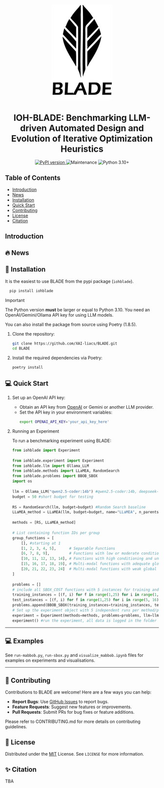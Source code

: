 <p align="center">
  <picture>
    <source media="(prefers-color-scheme: dark)" srcset="logo-dark.png">
    <source media="(prefers-color-scheme: light)" srcset="logo.png">
    <img alt="Shows the BLADE logo." src="logo.png" width="200px">
  </picture>
</p>

<h1 align="center">IOH-BLADE: Benchmarking LLM-driven Automated Design and Evolution of Iterative Optimization Heuristics</h1>

<p align="center">
  <a href="https://pypi.org/project/iohblade/">
    <img src="https://badge.fury.io/py/iohblade.svg" alt="PyPI version" height="18">
  </a>
  <img src="https://img.shields.io/badge/Maintained%3F-yes-brightgreen.svg" alt="Maintenance" height="18">
  <img src="https://img.shields.io/badge/Python-3.10+-blue" alt="Python 3.10+" height="18">
</p>

## Table of Contents
- [Introduction](#introduction)
- [News](#-news)
- [Installation](#-installation)
- [Quick Start](#-quick-start)
- [Contributing](#-contributing)
- [License](#-license)
- [Citation](#-citation)


## Introduction


## 🔥 News 



## 🎁 Installation

It is the easiest to use BLADE from the pypi package (`iohblade`).

```bash
  pip install iohblade
```
> [!Important]
> The Python version **must** be larger or equal to Python 3.10.
> You need an OpenAI/Gemini/Ollama API key for using LLM models.

You can also install the package from source using Poetry (1.8.5).

1. Clone the repository:
   ```bash
   git clone https://github.com/XAI-liacs/BLADE.git
   cd BLADE
   ```
2. Install the required dependencies via Poetry:
   ```bash
   poetry install
   ```

## 💻 Quick Start

1. Set up an OpenAI API key:
   - Obtain an API key from [OpenAI](https://openai.com/) or Gemini or another LLM provider.
   - Set the API key in your environment variables:
     ```bash
     export OPENAI_API_KEY='your_api_key_here'
     ```

2. Running an Experiment

    To run a benchmarking experiment using BLADE:

    ```python
    from iohblade import Experiment

    from iohblade.experiment import Experiment
    from iohblade.llm import Ollama_LLM
    from iohblade.methods import LLaMEA, RandomSearch
    from iohblade.problems import BBOB_SBOX
    import os

    llm = Ollama_LLM("qwen2.5-coder:14b") #qwen2.5-coder:14b, deepseek-coder-v2:16b
    budget = 50 #short budget for testing

    RS = RandomSearch(llm, budget=budget) #Random Search baseline
    LLaMEA_method = LLaMEA(llm, budget=budget, name="LLaMEA", n_parents=4, n_offspring=12, elitism=False) #LLamEA with 4,12 strategy

    methods = [RS, LLaMEA_method]

    # List containing function IDs per group
    group_functions = [
        [], #starting at 1
        [1, 2, 3, 4, 5],      # Separable Functions
        [6, 7, 8, 9],         # Functions with low or moderate conditioning
        [10, 11, 12, 13, 14], # Functions with high conditioning and unimodal
        [15, 16, 17, 18, 19], # Multi-modal functions with adequate global structure
        [20, 21, 22, 23, 24]  # Multi-modal functions with weak global structure
    ]
    
    problems = []
    # include all SBOX_COST functions with 5 instances for training and 10 for final validation as the benchmark problem.
    training_instances = [(f, i) for f in range(1,25) for i in range(1, 6)]
    test_instances = [(f, i) for f in range(1,25) for i in range(5, 16)]
    problems.append(BBOB_SBOX(training_instances=training_instances, test_instances=test_instances, dims=[5], budget_factor=2000, name=f"SBOX_COST"))
    # Set up the experiment object with 5 independent runs per method/problem. (in this case 1 problem)
    experiment = Experiment(methods=methods, problems=problems, llm=llm, runs=5, show_stdout=True, log_dir="results/SBOX") #normal run
    experiment() #run the experiment, all data is logged in the folder results/SBOX/
    ```

---

## 💻 Examples


See `run-mabbob.py`, `run-sbox.py` and `visualize_mabbob.ipynb` files for examples on experiments and visualisations.

---

## 🤖 Contributing

Contributions to BLADE are welcome! Here are a few ways you can help:

- **Report Bugs**: Use [GitHub Issues](https://github.com/XAI-Liacs/BLADE/issues) to report bugs.
- **Feature Requests**: Suggest new features or improvements.
- **Pull Requests**: Submit PRs for bug fixes or feature additions.

Please refer to CONTRIBUTING.md for more details on contributing guidelines.

## 🪪 License

Distributed under the [MIT](https://choosealicense.com/licenses/mit/) License. See `LICENSE` for more information.


## ✨ Citation


TBA